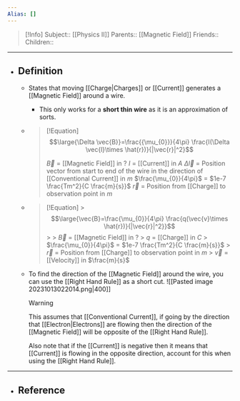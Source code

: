 ```yaml
---
Alias: []
---
```

> [!Info]
> Subject:: [[Physics II]]
> Parents:: [[Magnetic Field]]
> Friends:: 
> Children:: 
---
- ## Definition
	- States that moving [[Charge|Charges]] or [[Current]] generates a [[Magnetic Field]] around a wire.
		- This only works for a **short thin wire** as it is an approximation of sorts.
	- > [!Equation]
	  > $$\large{\Delta \vec{B}}=\frac{{\mu_{0}}}{4\pi} \frac{I(\Delta \vec{l}\times \hat{r})}{|\vec{r}|^2}$$
	  > 
	  > $\vec{B}$ = [[Magnetic Field]] in $?$
	  > $I$ = [[Current]] in $A$
	  > $\Delta \vec{l}$ = Position vector from start to end of the wire in the direction of [[Conventional Current]] in $m$
	  > $\frac{\mu_{0}}{4\pi}$ = $1e-7 \frac{Tm^2}{C \frac{m}{s}}$
	  > $\vec{r}$ = Position from [[Charge]] to observation point in $m$
	  
	- > [!Equation]
		  > $$\large{\vec{B}=\frac{\mu_{0}}{4\pi} \frac{q(\vec{v}\times \hat{r})}{|\vec{r}|^2}}$$
		  > 
		  > $\vec{B}$ = [[Magnetic Field]] in $?$
		  > $q$ = [[Charge]] in $C$
		  > $\frac{\mu_{0}}{4\pi}$ = $1e-7 \frac{Tm^2}{C \frac{m}{s}}$
		  > $\vec{r}$ = Position from [[Charge]] to observation point in $m$
		  > $\vec{v}$ = [[Velocity]] in $\frac{m}{s}$
	- To find the direction of the [[Magnetic Field]] around the wire, you can use the [[Right Hand Rule]] as a short cut.
	  ![[Pasted image 20231013022014.png|400]]
	  > [!Warning]
	  > This assumes that [[Conventional Current]], if going by the direction that [[Electron|Electrons]] are flowing then the direction of the [[Magnetic Field]] will be opposite of the [[Right Hand Rule]].
	  > 
	  > Also note that if the [[Current]] is negative then it means that [[Current]] is flowing in the opposite direction, account for this when using the [[Right Hand Rule]].
---
- ## Reference